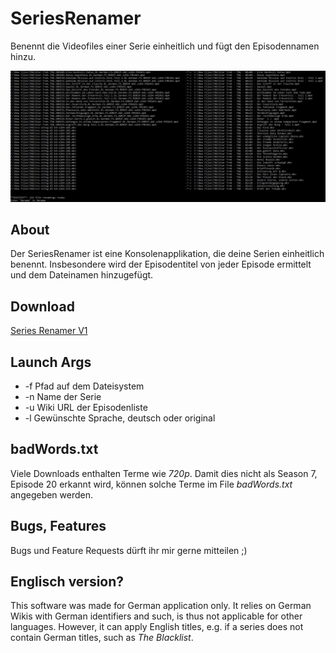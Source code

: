 # SeriesRenamer
Benennt die Videofiles einer Serie einheitlich und fügt den Episodennamen hinzu.
 
 ![Screenshot](/DemoPics/01.png "Screenshot")
 
## About
Der SeriesRenamer ist eine Konsolenapplikation, die deine Serien einheitlich benennt.
Insbesondere wird der Episodentitel von jeder Episode ermittelt und dem Dateinamen hinzugefügt.

## Download
[Series Renamer V1](https://github.com/Tom852/SeriesRenamer/releases/download/v1/publish.rar)

## Launch Args
* -f Pfad auf dem Dateisystem
* -n Name der Serie
* -u Wiki URL der Episodenliste
* -l Gewünschte Sprache, deutsch oder original

## badWords.txt
Viele Downloads enthalten Terme wie *720p*. Damit dies nicht als Season 7, Episode 20 erkannt wird, können solche Terme im File *badWords.txt* angegeben werden.


## Bugs, Features
Bugs und Feature Requests dürft ihr mir gerne mitteilen ;)


## Englisch version?
This software was made for German application only. It relies on German Wikis with German identifiers and such, is thus not applicable for other languages. However, it can apply English titles, e.g. if a series does not contain German titles, such as *The Blacklist*.

